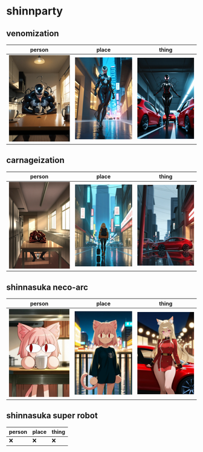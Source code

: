 # shinnparty

## venomization
| person | place | thing |
| --- | --- | --- |
| ![venomization person preview](/images/venomization_person.webp?raw=true) | ![venomization place preview](/images/venomization_place.webp?raw=true) | ![venomization thing preview](/images/venomization_thing.webp?raw=true) |

## carnageization
| person | place | thing |
| --- | --- | --- |
| ![carnageization person preview](/images/carnageization_person.webp?raw=true) | ![carnageization place preview](/images/carnageization_place.webp?raw=true) | ![carnageization thing preview](/images/carnageization_thing.webp?raw=true) |

## shinnasuka neco-arc
| person | place | thing |
| --- | --- | --- |
| ![shinnasuka neco-arc person preview](/images/shinnasuka_neco_arc_person.webp?raw=true) | ![shinnasuka neco-arc place preview](/images/shinnasuka_neco_arc_place.webp?raw=true) | ![shinnasuka neco-arc thing preview](/images/shinnasuka_neco_arc_thing.webp?raw=true) |

## shinnasuka super robot
| person | place | thing |
| --- | --- | --- |
| ❌ | ❌ | ❌ |

